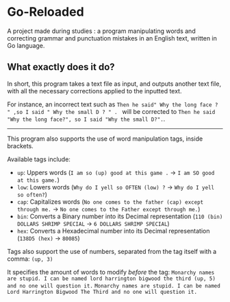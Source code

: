 # Go-Reloaded
A project made during studies : a program manipulating words and correcting grammar and punctuation mistakes in an English text, written in Go language.

## What exactly does it do?
In short, this program takes a text file as input, and outputs another text file, with all the necessary corrections applied to the inputted text.

For instance, an incorrect text such as `Then he said" Why the long face ? " ,so I said " Why the small D ? " . ` will be corrected to `Then he said "Why the long face?", so I said "Why the small D?".`.

---

This program also supports the use of word manipulation tags, inside brackets.

Available tags include:
- `up`: Uppers words (`I am so (up) good at this game .` -> `I am SO good at this game.`)
- `low`: Lowers words (`Why do I yell so OFTEN (low) ?` -> `Why do I yell so often?`)
- `cap`: Capitalizes words (`No one comes to the father (cap) except through me.` -> `No one comes to the Father except through me.`)
- `bin`: Converts a Binary number into its Decimal representation (`110 (bin) DOLLARS SHRIMP SPECIAL` -> `6 DOLLARS SHRIMP SPECIAL`)
- `hex`: Converts a Hexadecimal number into its Decimal representation (`138D5 (hex)` -> `80085`)

Tags also support the use of numbers, separated from the tag itself with a comma: `(up, 3)`

It specifies the amount of words to modify *before* the tag:
`Monarchy names are stupid. I can be named lord harrington bigwood the third (up, 5) and no one will question it.`
`Monarchy names are stupid. I can be named Lord Harrington Bigwood The Third and no one will question it.`